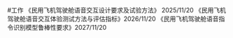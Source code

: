 #工作
《民用飞机驾驶舱语音交互设计要求及试验方法》 2025/11/20
《民用飞机驾驶舱语音交互体验测试方法与评估指标》2026/11/20
《民用飞机驾驶舱语音指令识别模型鲁棒性要求》2027/11/20